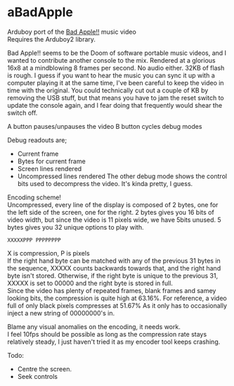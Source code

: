 # aBadApple
Arduboy port of the [Bad Apple!!](https://www.youtube.com/watch?v=G3C-VevI36s) music video <br/>
Requires the Arduboy2 library.

Bad Apple!! seems to be the Doom of software portable music videos, and I wanted to contribute another console to the mix.
Rendered at a glorious 16x8 at a mindblowing 8 frames per second. No audio either. 32KB of flash is rough. I guess if you want to hear the music you can sync it up with a computer playing it at the same time, I've been careful to keep the video in time with the original.
You could technically cut out a couple of KB by removing the USB stuff, but that means you have to jam the reset switch to update the console again, and I fear doing that frequently would shear the switch off.

A button pauses/unpauses the video
B button cycles debug modes 

Debug readouts are;
- Current frame
- Bytes for current frame
- Screen lines rendered
- Uncompressed lines rendered
The other debug mode shows the control bits used to decompress the video. It's kinda pretty, I guess.

Encoding scheme!<br/>
Uncompressed, every line of the display is composed of 2 bytes, one for the left side of the screen, one for the right. 2 bytes gives you 16 bits of video width, but since the video is 11 pixels wide, we have 5bits unused. 5 bytes gives you 32 unique options to play with.
```
XXXXXPPP PPPPPPPP
```
X is compression, P is pixels<br/>
If the right hand byte can be matched with any of the previous 31 bytes in the sequence, XXXXX counts backwards towards that, and the right hand byte isn't stored. 
Otherwise, if the right byte is unique to the previous 31, XXXXX is set to 00000 and the right byte is stored in full.
<br/> Since the video has plenty of repeated frames, blank frames and samey looking bits, the compression is quite high at 63.16%. For reference, a video full of only black pixels compresses at 51.67% As it only has to occasionally inject a new string of 00000000's in. <p/>
Blame any visual anomalies on the encoding, it needs work.<br/>I feel 10fps should be possible as long as the compression rate stays relatively steady, I just haven't tried it as my encoder tool keeps crashing. <p/>

Todo:
- Centre the screen. 
- Seek controls
